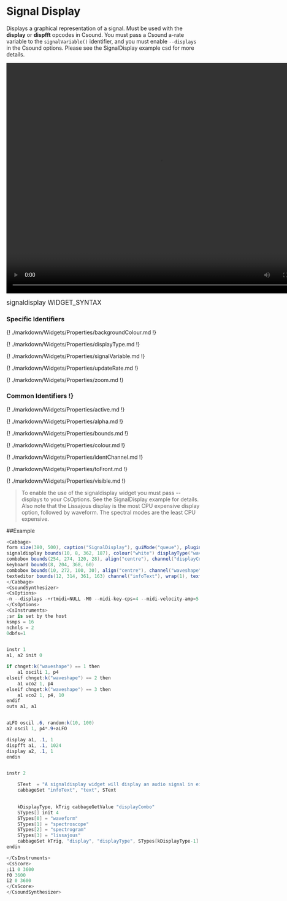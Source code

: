 # Signal Display

Displays a graphical representation of a signal. Must be used with the **display** or **dispfft** opcodes in Csound. You must pass a Csound a-rate variable to the `signalVariable()` identifier, and you must enable `--displays` in the Csound options. Please see the SignalDisplay example csd for more details. 

<video width="800" height="600" controls>
<source src="../../images/docs/signaldisplay.mp4">
</video> 

<big></pre>
signaldisplay WIDGET_SYNTAX
</pre></big>

### Specific Identifiers
{! ./markdown/Widgets/Properties/backgroundColour.md !}  

{! ./markdown/Widgets/Properties/displayType.md !}  

{! ./markdown/Widgets/Properties/signalVariable.md !} 

{! ./markdown/Widgets/Properties/updateRate.md !} 

{! ./markdown/Widgets/Properties/zoom.md !} 

### Common Identifiers !}

{! ./markdown/Widgets/Properties/active.md !}  

{! ./markdown/Widgets/Properties/alpha.md !}  

{! ./markdown/Widgets/Properties/bounds.md !}  

{! ./markdown/Widgets/Properties/colour.md !}  

{! ./markdown/Widgets/Properties/identChannel.md !}  

{! ./markdown/Widgets/Properties/toFront.md !} 

{! ./markdown/Widgets/Properties/visible.md !}  

<!--(End of identifiers)/-->

> To enable the use of the signaldisplay widget you must pass --displays to your CsOptions. See the SignalDisplay example for details. Also note that the Lissajous display is the most CPU expensive display option, followed by waveform. The spectral modes are the least CPU expensive.   


##Example
<!--(Widget Example)/-->
```csharp
<Cabbage>
form size(380, 500), caption("SignalDisplay"), guiMode("queue"), pluginId("SigD")
signaldisplay bounds(10, 8, 362, 187), colour("white") displayType("waveform"), backgroundColour(147, 210, 0), zoom(-1), signalVariable("a1", "a2"), channel("display")
combobox bounds(254, 274, 120, 28), align("centre"), channel("displayCombo"), text("Waveform", "Spectroscope", "Spectrogram", "Lissajous")
keyboard bounds(8, 204, 368, 60)
combobox bounds(10, 272, 100, 30), align("centre"), channel("waveshape"), items("Sine", "Saw", "Square")
texteditor bounds(12, 314, 361, 163) channel("infoText"), wrap(1), text("A signaldisplay widget will display an audio signal in either the time/pressure, or time/frequency domain. In this example it will display a variety of different waveforms. This widget is works with the 'display' and 'dispfft' opcodes in Csound, and as such you must include the '--displays' flag in your CsOptions.", "", "You must also pass the names of the audio variables you wish to display to the signalVariable() identifier. In this example variables a1 and a2 are displayed.")
</Cabbage>
<CsoundSynthesizer> 
<CsOptions>
-n --displays -+rtmidi=NULL -M0 --midi-key-cps=4 --midi-velocity-amp=5
</CsOptions>
<CsInstruments>
;sr is set by the host
ksmps = 16
nchnls = 2
0dbfs=1


instr 1
a1, a2 init 0

if chnget:k("waveshape") == 1 then
	a1 oscili 1, p4
elseif chnget:k("waveshape") == 2 then
	a1 vco2 1, p4
elseif chnget:k("waveshape") == 3 then
	a1 vco2 1, p4, 10
endif
outs a1, a1


aLFO oscil .6, random:k(10, 100)
a2 oscil 1, p4*.9+aLFO

display	a1, .1, 1
dispfft a1, .1, 1024
display	a2, .1, 1
endin


instr 2

    SText  = "A signaldisplay widget will display an audio signal in either the time/pressure, or time/frequency domain. In this example it will display a variety of different waveforms. This widget is works with the 'display' and 'dispfft' opcodes in Csound, and as such you must include the '--displays' flag in your CsOptions.\n\nYou must also pass the names of the audio variables you wish to display to the signalVariable() identifier. In this example variables a1 and a2 are displayed."
    cabbageSet "infoText", "text", SText
    

    kDisplayType, kTrig cabbageGetValue "displayCombo"
    STypes[] init 4
    STypes[0] = "waveform"
    STypes[1] = "spectroscope"
    STypes[2] = "spectrogram"
    STypes[3] = "lissajous"
    cabbageSet kTrig, "display", "displayType", STypes[kDisplayType-1]
endin

</CsInstruments>
<CsScore>
;i1 0 3600
f0 3600
i2 0 3600
</CsScore>
</CsoundSynthesizer>

```
<!--(End Widget Example)/-->
